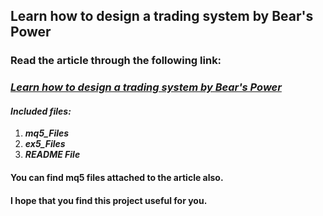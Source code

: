 ## Learn how to design a trading system by Bear's Power
### Read the article through the following link:
### ***[Learn how to design a trading system by Bear's Power](https://www.mql5.com/en/articles/11297)***
#### ***Included files:***
1. ***mq5_Files***
2. ***ex5_Files***
3. ***README File***
#### You can find mq5 files attached to the article also.

#### I hope that you find this project useful for you.